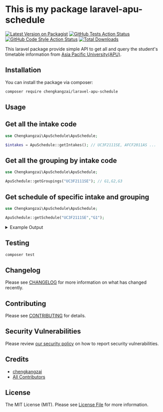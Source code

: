 # This is my package laravel-apu-schedule

[![Latest Version on Packagist](https://img.shields.io/packagist/v/chengkangzai/laravel-apu-schedule.svg?style=flat-square)](https://packagist.org/packages/chengkangzai/laravel-apu-schedule)
[![GitHub Tests Action Status](https://img.shields.io/github/workflow/status/chengkangzai/laravel-apu-schedule/run-tests?label=tests)](https://github.com/chengkangzai/laravel-apu-schedule/actions?query=workflow%3Arun-tests+branch%3Amain)
[![GitHub Code Style Action Status](https://img.shields.io/github/workflow/status/chengkangzai/laravel-apu-schedule/Check%20&%20fix%20styling?label=code%20style)](https://github.com/chengkangzai/laravel-apu-schedule/actions?query=workflow%3A"Check+%26+fix+styling"+branch%3Amain)
[![Total Downloads](https://img.shields.io/packagist/dt/chengkangzai/laravel-apu-schedule.svg?style=flat-square)](https://packagist.org/packages/chengkangzai/laravel-apu-schedule)



This laravel package provide simple API to get all and query the student's timetable information from [Asia Pacific University(APU)](https://apu.edu.my/).

## Installation

You can install the package via composer:

```bash
composer require chengkangzai/laravel-apu-schedule
```

## Usage

## Get all the intake code

```php
use Chengkangzai\ApuSchedule\ApuSchedule;

$intakes = ApuSchedule::getIntakes(); // UC3F2111SE, AFCF2011AS ... 
```

## Get all the grouping by intake code

```php
use Chengkangzai\ApuSchedule\ApuSchedule;

ApuSchedule::getGroupings("UC3F2111SE"); // G1,G2,G3
```

## Get schedule of specific intake and grouping

```php
use Chengkangzai\ApuSchedule\ApuSchedule;

ApuSchedule::getSchedule("UC3F2111SE","G1"); 

```

<details><summary>Example Output</summary>

```json
[
    {
        "INTAKE": "...",
        "MODID": "...",
        "MODULE_NAME": "...",
        "DAY": "...",
        "LOCATION": "...",
        "ROOM": "...",
        "LECTID": "...",
        "NAME": "...",
        "SAMACCOUNTNAME": "...",
        "DATESTAMP": "...",
        "DATESTAMP_ISO": "...",
        "TIME_FROM": "...",
        "TIME_TO": "...",
        "TIME_FROM_ISO": "...",
        "TIME_TO_ISO": "...",
        "GROUPING": "...",
        "CLASS_CODE": "...",
        "COLOR": "..."
    },
    {}
]
```

</details>

## Testing

```bash
composer test
```

## Changelog

Please see [CHANGELOG](CHANGELOG.md) for more information on what has changed recently.

## Contributing

Please see [CONTRIBUTING](.github/CONTRIBUTING.md) for details.

## Security Vulnerabilities

Please review [our security policy](../../security/policy) on how to report security vulnerabilities.

## Credits

- [chengkangzai](https://github.com/chengkangzai)
- [All Contributors](../../contributors)

## License

The MIT License (MIT). Please see [License File](LICENSE.md) for more information.
